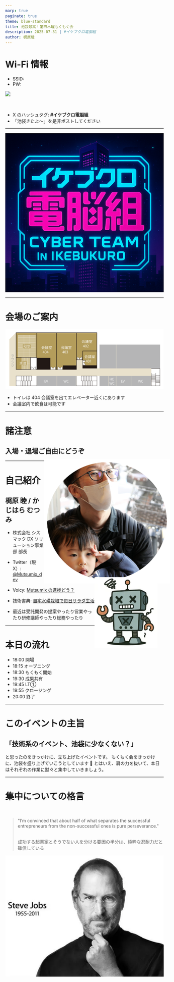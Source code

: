 ```yaml
---
marp: true
paginate: true
theme: blue-standard
title: 池袋最高！第四木曜もくもく会
description: 2025-07-31 | #イケブクロ電脳組
author: 梶原睦
---
```


# Wi-Fi 情報

- SSID:
- PW:

![](./image/qr.png)

<br>

- X のハッシュタグ: **#イケブクロ電脳組**
- 「池袋きたよ〜」を是非ポストしてください

---

<!-- _class: cover -->

![bg 60%](./image/cover.png)

---

# 会場のご案内

![](./image/map.png)

- トイレは 404 会議室を出てエレベーター近くにあります
- 会議室内で飲食は可能です

---

# 諸注意

## 入場・退場ご自由にどうぞ

---

<style scoped>
  .profile-icon {
    width: 400px;
    float: right;
    margin-right: -20px;
    margin-top: -20px;
  }
.profile-icon-mutsumix {
    width: 200px;
    float: right;
    margin-right: 20px;
    margin-top: -20px;
  }

</style>

<img src="./image/selfie.png" class="profile-icon"  />
<img src="./image/mutsumix.png" class="profile-icon-mutsumix"  />

# 自己紹介

## 梶原 睦 / かじはら むつみ

- 株式会社 シスマック
  DX ソリューション事業部 部長

- Twitter（現 X）: [@Mutsumix_dev](https://x.com/Mutsumix_dev)
- Voicy: [Mutsumix の進捗どう？](https://voicy.jp/channel/818315)
- 技術書典: [自宅水耕栽培で毎日サラダ生活](https://techbookfest.org/organization/dZMXNJTxsAx1K1pwDsU0iA)
- 最近は受託開発の提案やったり営業やったり研修講師やったり総務やったり

---

# 本日の流れ

- 18:00 開場
- 18:15 オープニング
- 18:30 もくもく開始
- 19:30 成果共有
- 19:45 LT①
- 19:55 クロージング
- 20:00 終了

---

# このイベントの主旨

## 「技術系のイベント、池袋に少なくない？」

と思ったのをきっかけに、立ち上げたイベントです。
もくもく会をきっかけに、池袋を盛り上げていこうとしています 🦉
とはいえ、肩の力を抜いて、本日はそれぞれの作業に黙々と集中していきましょう。

---

# 集中についての格言

<br>

> "I’m convinced that about half of what separates the successful entrepreneurs from the non-successful ones is pure perseverance."
>
> <br>
> 成功する起業家とそうでない人を分ける要因の半分は、純粋な忍耐力だと確信している

![bg right:35% 80%](./image/steve.png)
